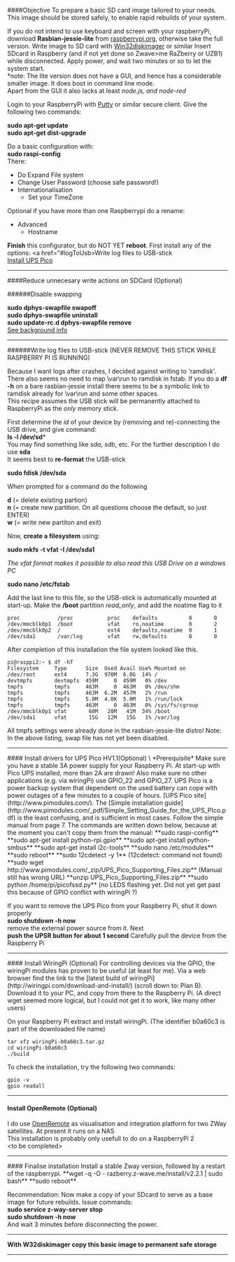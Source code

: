 ####Objective
To prepare a basic SD card image tailored to your needs. This image should be stored safely, to enable rapid rebuilds of your system.    
   
If you do not intend to use keyboard and screen with your raspberryPi, download **Rasbian-jessie-lite** from [raspberrypi.org](https://www.raspberrypi.org/downloads/raspbian/), otherwise take the full version.
Write image to SD card with [Win32diskimager](https://sourceforge.net/projects/win32diskimager/) or similar
Insert SDcard in Raspberry (and if not yet done so Zwave>me RaZberry or UZB1) while disconnected. 
Apply power, and wait two minutes or so to let the system start.    
*note: The lite version does not have a GUI, and hence has a considerable smaller image. It does boot in command line mode.    
Apart from the GUI it also lacks at least *node.js, and node-red*

Login to your RaspberryPi with [Putty](http://www.putty.org/) or similar secure client. Give the following two commands:   

**sudo apt-get update**   
**sudo apt-get dist-upgrade**   

Do a basic configuration with:   
**sudo raspi-config**   
There:
- Do Expand File system
- Change User Password (choose safe password!)
- Internationalisation
     - Set your TimeZone   

Optional if you have more than one Raspberrypi do a rename:
- Advanced
     - Hostname   
   
**Finish** this configurator, but do NOT YET **reboot**. First install any of the options:
<a href="#logToUsb>Write log files to USB-stick</a>    
<a href="#UpsPico">Install UPS Pico</a>    
***
####Reduce unnecesary write actions on SDCard (Optional)
<a name="disableSwap"/>    

######Disable swapping   
   
**sudo dphys-swapfile swapoff**    
**sudo dphys-swapfile uninstall**    
**sudo update-rc.d dphys-swapfile remove**    
[See background info](http://www.ideaheap.com/2013/07/stopping-sd-card-corruption-on-a-raspberry-pi/)
***
<a name="logToUsb"/>    
######Write log files to USB-stick (NEVER REMOVE THIS STICK WHILE RASPBERRY PI IS RUNNING)

Because I want logs after crashes, I decided against writing to 'ramdisk'. There also seems no need to map \var\run to ramdisk in fstab. If you do a **df -h** on a bare rasbian-jessie install there seems to be a symbolic link to ramdisk already for \var\run and some other spaces.    
This recipe assumes the USB stick will be permanently attached to RaspberryPi as the *only* memory stick.
  
First determine the *id* of your device by (removing and re)-connecting the USB drive, and give command:     
**ls -l /dev/sd***    
You may find something like *sda, sdb*, etc. For the further description I do use **sda**    
It seems best to **re-format** the USB-stick

**sudo fdisk /dev/sda**    

When prompted for a command do the following    

**d** (= delete existing partion)    
**n** (= create new partition. On all questions choose the default, so just ENTER)    
**w** (= write new partiton and exit)

Now, **create a filesystem** using:

**sudo mkfs -t vfat -I /dev/sda1**    

*The vfat format makes it possible to also read this USB Drive on a windows PC*    

 **sudo nano /etc/fstab**    

 Add the last line to this file, so the USB-stick is automatically mounted at start-up. Make the **/boot** partition *read_only*, and add the noatime flag to it 
```
proc            /proc           proc    defaults          0       0
/dev/mmcblk0p1  /boot           vfat    ro,noatime        0       2
/dev/mmcblk0p2  /               ext4    defaults,noatime  0       1
/dev/sda1	    /var/log	    vfat	rw,defaults       0       0
``` 
After completion of this installation the file system looked like this.    
```
pi@rasppi2:~ $ df -hT
Filesystem     Type      Size  Used Avail Use% Mounted on
/dev/root      ext4      7.3G  970M  6.0G  14% /
devtmpfs       devtmpfs  459M     0  459M   0% /dev
tmpfs          tmpfs     463M     0  463M   0% /dev/shm
tmpfs          tmpfs     463M  6.2M  457M   2% /run
tmpfs          tmpfs     5.0M  4.0K  5.0M   1% /run/lock
tmpfs          tmpfs     463M     0  463M   0% /sys/fs/cgroup
/dev/mmcblk0p1 vfat       60M   20M   41M  34% /boot
/dev/sda1      vfat       15G   12M   15G   1% /var/log
```
 All tmpfs settings were already done in the rasbian-jessie-lite distro! Note: In the above listing, swap file has not yet been disabled.    
***
<a name="UpsPico"/>    
#### Install drivers for UPS Pico HV1.1(Optional)  
\<work in progress, to be completed\>     
*Prerequisite* Make sure you have a stable 3A power supply for your Raspberry Pi. At start-up with Pico UPS installed, more than 2A are drawn! Also make sure no other applications (e.g. via wiringPi) use GPIO_22 and GPIO_27.        
UPS Pico is a power backup system that dependent on the used battery can cope with power outages of a few minutes to a couple of hours.    
[UPS Pico site](http://www.pimodules.com/). The [Simple installation guide](http://www.pimodules.com/_pdf/Simple_Setting_Guide_for_the_UPS_PIco.pdf) is the least confusing, and is sufficient in most cases.    
Follow the simple manual from page 7. The commands are written down below, because at the moment you can't copy them from the manual:    
**sudo raspi-config**    
**sudo apt-get install python-rpi.gpio**    
**sudo apt-get install python-smbus**    
**sudo apt-get install i2c-tools**    
**sudo nano /etc/modules**    
**sudo reboot**    
**sudo 12cdetect -y 1**  (12cdetect: command not found)    
**sudo wget http://www.pimodules.com/_zip/UPS_Pico_Supporting_Files.zip**  (Manual still has wrong URL)    
**unzip UPS_Pico_Supporting_Files.zip**    
**sudo python /home/pi/picofssd.py** (no LEDS flashing yet. Did not yet get past this because of GPIO conflict with wiringPi ?)    



If you want to remove the UPS Pico from your Raspberry Pi, shut it down properly    
**sudo shutdown -h now**    
remove the external power source from it. Next    
**push the **UPSR** button for about 1 second**
Carefully pull the device from the Raspberry Pi       
***
<a name="wiringPi"/>    
#### Install WiringPi (Optional)
For controlling devices via the GPIO, the wiringPi modules has proven to be useful (at least for me).    
Via a web browser find the link to the [latest build of wiringPi](http://wiringpi.com/download-and-install/) (scroll down to: Plan B). Download it to your PC, and copy from there to the Raspberry Pi. (A direct wget seemed more logical, but I could not get it to work, like many other users)
   
On your Raspberry Pi extract and install wiringPi. (The identifier b0a60c3 is part of the downloaded file name)     
```
tar xfz wiringPi-b0a60c3.tar.gz
cd wiringPi-b0a60c3
./build
```       
To check the installation, try the following two commands:    
```
gpio -v
gpio readall
```
***
#### Install OpenRemote (Optional)    
I do use [OpenRemote](http://www.openremote.org/x/nwFWAQ) as visualisation and integration platform for two ZWay satellites. At present it runs on a NAS    
This installation is probably only usefull to do on a RaspberryPi 2    
\<to be completed\>    
*** 
<a name="Finalise"/>    
#### Finalise installation   
Install a stable Zway version, followed by a restart of the raspberrypi.  
**wget -q -O - razberry.z-wave.me/install/v2.2.1 | sudo bash**   
**sudo reboot**

Recommendation: Now make a copy of your SDcard to serve as a base image for future rebuilds. Issue commands:    
**sudo service z-way-server stop**     
**sudo shutdown -h now**    
And wait 3 minutes before disconnecting the power.
***
**With W32diskimager copy this basic image to permanent safe storage**
***

